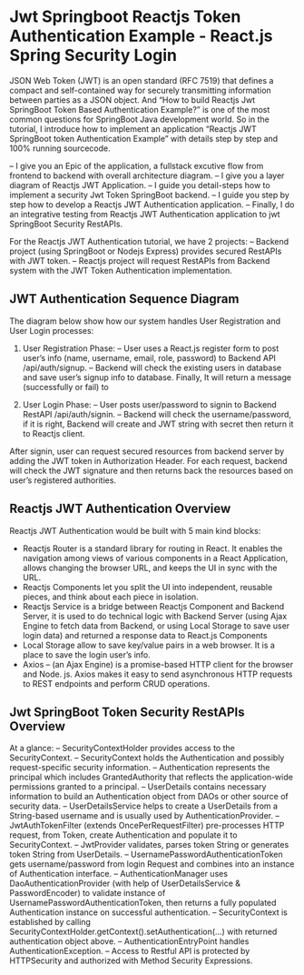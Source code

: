 # Jwt Springboot Reactjs Token Authentication Example - React.js Spring Security Login

JSON Web Token (JWT) is an open standard (RFC 7519) that defines a compact and self-contained way for securely transmitting information between parties as a JSON object. And “How to build Reactjs Jwt SpringBoot Token Based Authentication Example?” is one of the most common questions for SpringBoot Java development world. So in the tutorial, I introduce how to implement an application “Reactjs JWT SpringBoot token Authentication Example” with details step by step and 100% running sourcecode.

– I give you an Epic of the application, a fullstack excutive flow from frontend to backend with overall architecture diagram.
– I give you a layer diagram of Reactjs JWT Application.
– I guide you detail-steps how to implement a security Jwt Token SpringBoot backend.
– I guide you step by step how to develop a Reactjs JWT Authentication application.
– Finally, I do an integrative testing from Reactjs JWT Authentication application to jwt SpringBoot Security RestAPIs.

For the Reactjs JWT Authentication tutorial, we have 2 projects:
– Backend project (using SpringBoot or Nodejs Express) provides secured RestAPIs with JWT token.
– Reactjs project will request RestAPIs from Backend system with the JWT Token Authentication implementation.

## JWT Authentication Sequence Diagram

The diagram below show how our system handles User Registration and User Login processes:

1. User Registration Phase:
– User uses a React.js register form to post user’s info (name, username, email, role, password) to Backend API /api/auth/signup.
– Backend will check the existing users in database and save user’s signup info to database. Finally, It will return a message (successfully or fail) to

2. User Login Phase:
– User posts user/password to signin to Backend RestAPI /api/auth/signin.
– Backend will check the username/password, if it is right, Backend will create and JWT string with secret then return it to Reactjs client.

After signin, user can request secured resources from backend server by adding the JWT token in Authorization Header. For each request, backend will check the JWT signature and then returns back the resources based on user’s registered authorities.

## Reactjs JWT Authentication Overview

Reactjs JWT Authentication would be built with 5 main kind blocks:

- Reactjs Router is a standard library for routing in React. It enables the navigation among views of various components in a React Application, allows changing the browser URL, and keeps the UI in sync with the URL.
- Reactjs Components let you split the UI into independent, reusable pieces, and think about each piece in isolation.
- Reactjs Service is a bridge between Reactjs Component and Backend Server, it is used to do technical logic with Backend Server (using Ajax Engine to fetch data from Backend, or using Local Storage to save user login data) and returned a response data to React.js Components
- Local Storage allow to save key/value pairs in a web browser. It is a place to save the login user’s info.
- Axios – (an Ajax Engine) is a promise-based HTTP client for the browser and Node. js. Axios makes it easy to send asynchronous HTTP requests to REST endpoints and perform CRUD operations.

## Jwt SpringBoot Token Security RestAPIs Overview

At a glance:
– SecurityContextHolder provides access to the SecurityContext.
– SecurityContext holds the Authentication and possibly request-specific security information.
– Authentication represents the principal which includes GrantedAuthority that reflects the application-wide permissions granted to a principal.
– UserDetails contains necessary information to build an Authentication object from DAOs or other source of security data.
– UserDetailsService helps to create a UserDetails from a String-based username and is usually used by AuthenticationProvider.
– JwtAuthTokenFilter (extends OncePerRequestFilter) pre-processes HTTP request, from Token, create Authentication and populate it to SecurityContext.
– JwtProvider validates, parses token String or generates token String from UserDetails.
– UsernamePasswordAuthenticationToken gets username/password from login Request and combines into an instance of Authentication interface.
– AuthenticationManager uses DaoAuthenticationProvider (with help of UserDetailsService & PasswordEncoder) to validate instance of UsernamePasswordAuthenticationToken, then returns a fully populated Authentication instance on successful authentication.
– SecurityContext is established by calling SecurityContextHolder.getContext().setAuthentication(…​) with returned authentication object above.
– AuthenticationEntryPoint handles AuthenticationException.
– Access to Restful API is protected by HTTPSecurity and authorized with Method Security Expressions.

